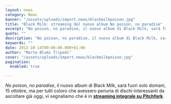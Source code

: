 ```yaml
---
layout: news
category: News
banner: "/assets/uploads/import.news/blackmilkpoison.jpg"
title: "Black Milk: streaming del nuovo album No poison, no paradise"
excerpt: "No poison, no paradise, il nuovo album di Black Milk, sarà fuori solo domani, 15 ottobre, ma per tutti coloro che avessero penuria di dischi interessanti da ascoltare già oggi, vi segnaliamo che è in streaming integrale su Pitchfork"
quote: ""
description: "No poison, no paradise, il nuovo album di Black Milk, sarà fuori solo domani, 15 ottobre, ma per tutti coloro che avessero penuria di dischi interessanti da ascoltare già oggi, vi segnaliamo che è in streaming integrale su Pitchfork"
keywords: ""
date: 2013-10-14T00:00:00.000+01:00
author: "Marta Blumi Tripodi"
cover: "/assets/uploads/import.news/blackmilkpoison.jpg"
pagination:
  enabled: true

---
```


[](https://hotmc.com/black-milk-streaming-del-nuovo-album-no-poison-no-paradise/blackmilkpoison/)

_No poison, no paradise_, il nuovo album di Black Milk, sarà fuori solo domani, 15 ottobre, ma per tutti coloro che avessero penuria di dischi interessanti da ascoltare già oggi, vi segnaliamo che è in [**streaming integrale su Pitchfork**](http://pitchfork.com/advance/258-no-poison-no-paradise/ "http://pitchfork.com/advance/258-no-poison-no-paradise/").